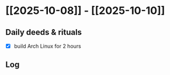 # [[2025-10-08]] -  [[2025-10-10]]

## Daily deeds & rituals


- [x] build Arch Linux for 2 hours

## Log
